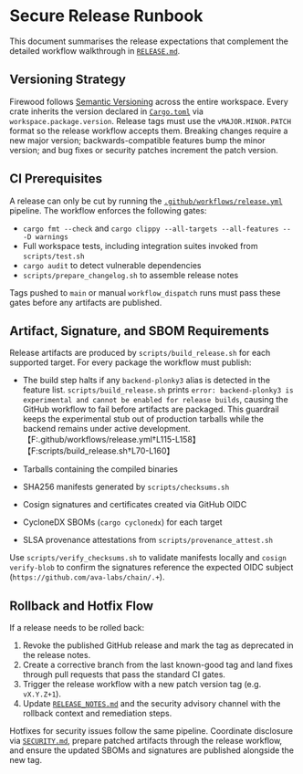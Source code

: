 # Secure Release Runbook

This document summarises the release expectations that complement the detailed
workflow walkthrough in [`RELEASE.md`](RELEASE.md).

## Versioning Strategy

Firewood follows [Semantic Versioning](https://semver.org/) across the entire
workspace. Every crate inherits the version declared in
[`Cargo.toml`](Cargo.toml) via `workspace.package.version`. Release tags must use
the `vMAJOR.MINOR.PATCH` format so the release workflow accepts them. Breaking
changes require a new major version; backwards-compatible features bump the
minor version; and bug fixes or security patches increment the patch version.

## CI Prerequisites

A release can only be cut by running the
[`.github/workflows/release.yml`](.github/workflows/release.yml) pipeline. The
workflow enforces the following gates:

- `cargo fmt --check` and `cargo clippy --all-targets --all-features -- -D warnings`
- Full workspace tests, including integration suites invoked from
  `scripts/test.sh`
- `cargo audit` to detect vulnerable dependencies
- `scripts/prepare_changelog.sh` to assemble release notes

Tags pushed to `main` or manual `workflow_dispatch` runs must pass these gates
before any artifacts are published.

## Artifact, Signature, and SBOM Requirements

Release artifacts are produced by `scripts/build_release.sh` for each supported
target. For every package the workflow must publish:

- The build step halts if any `backend-plonky3` alias is detected in the feature
  list. `scripts/build_release.sh` prints `error: backend-plonky3 is experimental
  and cannot be enabled for release builds`, causing the GitHub workflow to fail
  before artifacts are packaged. This guardrail keeps the experimental stub out
  of production tarballs while the backend remains under active development.【F:.github/workflows/release.yml†L115-L158】【F:scripts/build_release.sh†L70-L160】

- Tarballs containing the compiled binaries
- SHA256 manifests generated by `scripts/checksums.sh`
- Cosign signatures and certificates created via GitHub OIDC
- CycloneDX SBOMs (`cargo cyclonedx`) for each target
- SLSA provenance attestations from `scripts/provenance_attest.sh`

Use `scripts/verify_checksums.sh` to validate manifests locally and
`cosign verify-blob` to confirm the signatures reference the expected OIDC
subject (`https://github.com/ava-labs/chain/.+`).

## Rollback and Hotfix Flow

If a release needs to be rolled back:

1. Revoke the published GitHub release and mark the tag as deprecated in the
   release notes.
2. Create a corrective branch from the last known-good tag and land fixes through
   pull requests that pass the standard CI gates.
3. Trigger the release workflow with a new patch version tag (e.g. `vX.Y.Z+1`).
4. Update [`RELEASE_NOTES.md`](RELEASE_NOTES.md) and the security advisory channel
   with the rollback context and remediation steps.

Hotfixes for security issues follow the same pipeline. Coordinate disclosure via
[`SECURITY.md`](SECURITY.md), prepare patched artifacts through the release
workflow, and ensure the updated SBOMs and signatures are published alongside
the new tag.
